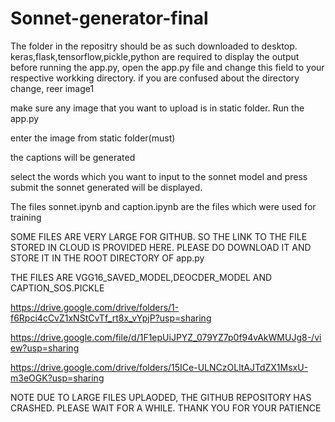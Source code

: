 # Sonnet-generator-final

The folder in the repositry should be as such downloaded to desktop.
keras,flask,tensorflow,pickle,python are required to display the output
before running the app.py, open the app.py file and change this field to your respective workking directory. if you are confused about the directory change, reer image1

make sure any image that you want to upload is in static folder.
Run the app.py

enter the image from static folder(must)

the captions will be generated

select the words which you want to input to the sonnet model and press submit
the sonnet generated will be displayed.


The files sonnet.ipynb and caption.ipynb are the files which were used for training

SOME FILES ARE VERY LARGE FOR GITHUB. SO THE LINK TO THE FILE STORED IN CLOUD IS PROVIDED HERE. PLEASE DO DOWNLOAD IT AND STORE IT IN THE ROOT DIRECTORY OF app.py

THE FILES ARE VGG16_SAVED_MODEL,DEOCDER_MODEL AND CAPTION_SOS.PICKLE

https://drive.google.com/drive/folders/1-f6Rpci4cCvZ1xNStCvTf_rt8x_vYpjP?usp=sharing

https://drive.google.com/file/d/1F1epUiJPYZ_079YZ7p0f94vAkWMUJg8-/view?usp=sharing

https://drive.google.com/drive/folders/15ICe-ULNCzOLltAJTdZX1MsxU-m3eOGK?usp=sharing



NOTE DUE TO LARGE FILES UPLAODED, THE GITHUB REPOSITORY HAS CRASHED. PLEASE WAIT FOR A WHILE. THANK YOU FOR YOUR PATIENCE
